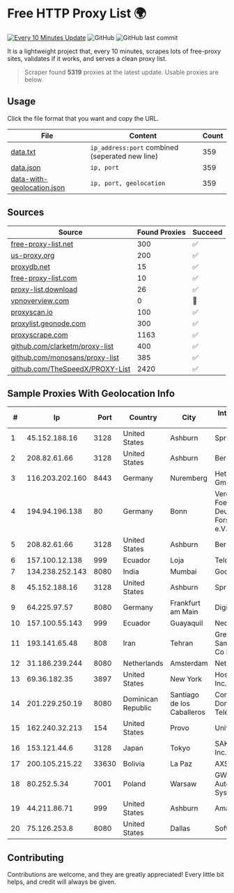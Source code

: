 
# Free HTTP Proxy List 🌍

[![Every 10 Minutes Update](https://github.com/mertguvencli/http-proxy-list/actions/workflows/main.yml/badge.svg?branch=main)](https://github.com/mertguvencli/http-proxy-list/actions/workflows/main.yml)
![GitHub](https://img.shields.io/github/license/mertguvencli/http-proxy-list)
![GitHub last commit](https://img.shields.io/github/last-commit/mertguvencli/http-proxy-list)

It is a lightweight project that, every 10 minutes, scrapes lots of free-proxy sites, validates if it works, and serves a clean proxy list.


> Scraper found **5319** proxies at the latest update. Usable proxies are below.

## Usage

Click the file format that you want and copy the URL.


|File|Content|Count|
|----|-------|-----|
|[data.txt](https://raw.githubusercontent.com/mertguvencli/http-proxy-list/main/proxy-list/data.txt)|`ip_address:port` combined (seperated new line)|359|
|[data.json](https://raw.githubusercontent.com/mertguvencli/http-proxy-list/main/proxy-list/data.json)|`ip, port`|359|
|[data-with-geolocation.json](https://raw.githubusercontent.com/mertguvencli/http-proxy-list/main/proxy-list/data-with-geolocation.json)|`ip, port, geolocation`|359|

## Sources

|Source|Found Proxies|Succeed|
|------|-------------|-------|
|[free-proxy-list.net](https://free-proxy-list.net)|300|✅|
|[us-proxy.org](https://www.us-proxy.org)|200|✅|
|[proxydb.net](http://proxydb.net)|15|✅|
|[free-proxy-list.com](https://free-proxy-list.com/?page=&port=&type%5B%5D=http&type%5B%5D=https&up_time=0&search=Search)|10|✅|
|[proxy-list.download](https://www.proxy-list.download/HTTP)|26|✅|
|[vpnoverview.com](https://vpnoverview.com/privacy/anonymous-browsing/free-proxy-servers)|0|🚫|
|[proxyscan.io](https://www.proxyscan.io)|100|✅|
|[proxylist.geonode.com](https://proxylist.geonode.com/api/proxy-list?limit=300&page=1&sort_by=lastChecked&sort_type=desc&protocols=http,https)|300|✅|
|[proxyscrape.com](https://api.proxyscrape.com/v2/?request=displayproxies&protocol=http&timeout=10000&country=all&ssl=all&anonymity=all)|1163|✅|
|[github.com/clarketm/proxy-list](https://raw.githubusercontent.com/clarketm/proxy-list/master/proxy-list-raw.txt)|400|✅|
|[github.com/monosans/proxy-list](https://raw.githubusercontent.com/monosans/proxy-list/main/proxies/http.txt)|385|✅|
|[github.com/TheSpeedX/PROXY-List](https://raw.githubusercontent.com/TheSpeedX/PROXY-List/master/http.txt)|2420|✅|


## Sample Proxies With Geolocation Info

|#|Ip|Port|Country|City|Internet Service Provider|
|-|--|----|-------|----|-------------------------|
|1|45.152.188.16|3128|United States|Ashburn|Sprint|
|2|208.82.61.66|3128|United States|Ashburn|Bernardi Sounds|
|3|116.203.202.160|8443|Germany|Nuremberg|Hetzner Online GmbH|
|4|194.94.196.138|80|Germany|Bonn|Verein zur Foerderung eines Deutschen Forschungsnetzes e.V.|
|5|208.82.61.66|3128|United States|Ashburn|Bernardi Sounds|
|6|157.100.12.138|999|Ecuador|Loja|Telconet S.A|
|7|134.238.252.143|8080|India|Mumbai|Google LLC|
|8|45.152.188.16|3128|United States|Ashburn|Sprint|
|9|64.225.97.57|8080|Germany|Frankfurt am Main|DigitalOcean, LLC|
|10|157.100.55.143|999|Ecuador|Guayaquil|Nedetel S.A.|
|11|193.141.65.48|808|Iran|Tehran|Green Web Samaneh Novin Co Ltd|
|12|31.186.239.244|8080|Netherlands|Amsterdam|NetSkope Inc|
|13|69.36.182.35|3897|United States|New York|Hosting Services, Inc.|
|14|201.229.250.19|8080|Dominican Republic|Santiago de los Caballeros|Compañía Dominicana de Teléfonos S. A.|
|15|162.240.32.213|154|United States|Provo|Unified Layer|
|16|153.121.44.6|3128|Japan|Tokyo|SAKURA Internet Inc.|
|17|200.105.215.22|33630|Bolivia|La Paz|AXS Bolivia S. A.|
|18|80.252.5.34|7001|Poland|Warsaw|GWNET Autonomus System|
|19|44.211.86.71|999|United States|Ashburn|Amazon.com|
|20|75.126.253.8|8080|United States|Dallas|SoftLayer|



## Contributing

Contributions are welcome, and they are greatly appreciated! Every
little bit helps, and credit will always be given.

